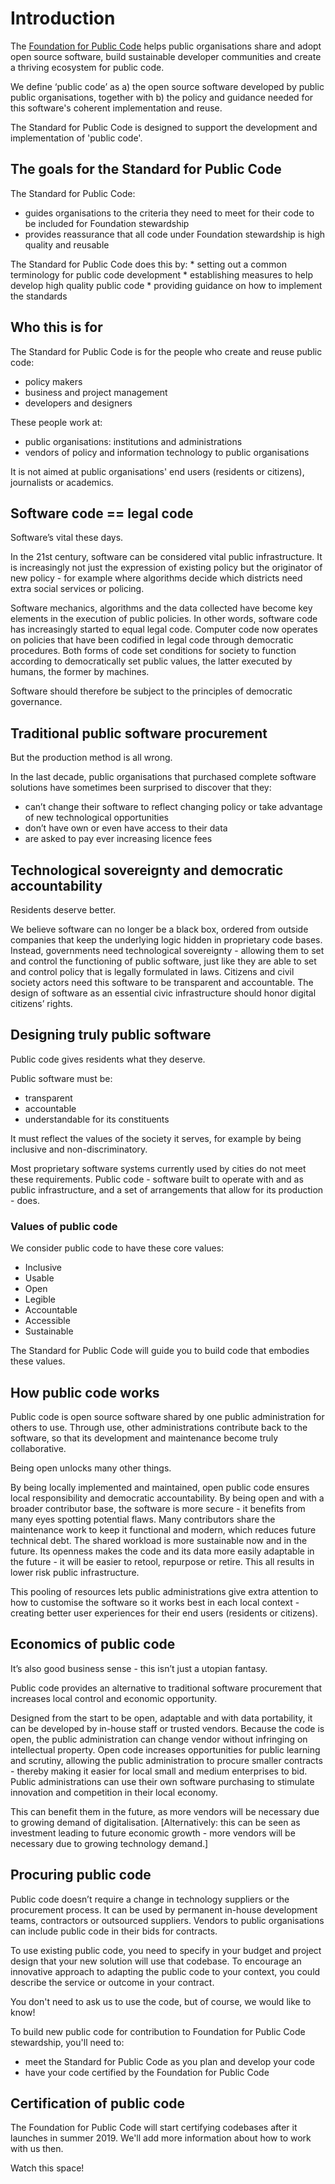 # Introduction

The [Foundation for Public Code](https://publiccode.net/) helps public organisations share and adopt open source software, build sustainable developer communities and create a thriving ecosystem for public code. 

We define ‘public code’ as a) the open source software developed by public public organisations, together with b) the policy and guidance needed for this software's coherent implementation and reuse.

The Standard for Public Code is designed to support the development and implementation of 'public code'.



## The goals for the Standard for Public Code 

The Standard for Public Code:
 * guides organisations to the criteria they need to meet for their code to be included for Foundation stewardship
 * provides reassurance that all code under Foundation stewardship is high quality and reusable

The Standard for Public Code does this by:
    * setting out a common terminology for public code development
    * establishing measures to help develop high quality public code
    * providing guidance on how to implement the standards

## Who this is for

The Standard for Public Code is for the people who create and reuse public code:

* policy makers
* business and project management
* developers and designers

These people work at:

* public organisations: institutions and administrations
* vendors of policy and information technology to public organisations

It is not aimed at public organisations' end users (residents or citizens), journalists or academics.


## Software code == legal code

Software’s vital these days.

In the 21st century, software can be considered vital public infrastructure. It is increasingly not just the expression of existing policy but the originator of new policy - for example where algorithms decide which districts need extra social services or policing.

Software mechanics, algorithms and the data collected have become key elements in the execution of public policies. In other words, software code has increasingly started to equal legal code. Computer code now operates on policies that have been codified in legal code through democratic procedures. Both forms of code set conditions for society to function according to democratically set public values, the latter executed by humans, the former by machines.

Software should therefore be subject to the principles of democratic governance.

## Traditional public software procurement

But the production method is all wrong.

In the last decade, public organisations that purchased complete software solutions have sometimes been surprised to discover that they:
 * can’t change their software to reflect changing policy or take advantage of new technological opportunities
 * don’t have own or even have access to their data
 * are asked to pay ever increasing licence fees

## Technological sovereignty and democratic accountability

Residents deserve better.

We believe software can no longer be a black box, ordered from outside companies that keep the underlying logic hidden in proprietary code bases. Instead, governments need technological sovereignty - allowing them to set and control the functioning of public software, just like they are able to set and control policy that is legally formulated in laws. Citizens and civil society actors need this software to be transparent and accountable. The design of software as an essential civic infrastructure should honor digital citizens’ rights.


## Designing truly public software

Public code gives residents what they deserve.

Public software must be:
 * transparent
 * accountable
 * understandable for its constituents

It must reflect the values of the society it serves, for example by being inclusive and non-discriminatory.

Most proprietary software systems currently used by cities do not meet these requirements. Public code - software built to operate with and as public infrastructure, and a set of arrangements that allow for its production - does.

### Values of public code

We consider public code to have these core values:
 * Inclusive
 * Usable
 * Open
 * Legible
 * Accountable
 * Accessible
 * Sustainable

The Standard for Public Code will guide you to build code that embodies these values.

## How public code works

Public code is open source software shared by one public administration for others to use. Through use, other administrations contribute back to the software, so that its development and maintenance become truly collaborative.

Being open unlocks many other things.

By being locally implemented and maintained, open public code ensures local responsibility and democratic accountability. By being open and with a broader contributor base, the software is more secure - it benefits from many eyes spotting potential flaws. Many contributors share the maintenance work to keep it functional and modern, which reduces future technical debt. The shared workload is more sustainable now and in the future. Its openness makes the code and its data more easily adaptable in the future - it will be easier to retool, repurpose or retire. This all results in lower risk public infrastructure.

This pooling of resources lets public administrations give extra attention to how to customise the software so it works best in each local context - creating better user experiences for their end users (residents or citizens).

## Economics of public code

It’s also good business sense - this isn’t just a utopian fantasy.

Public code provides an alternative to traditional software procurement that increases local control and economic opportunity.

Designed from the start to be open, adaptable and with data portability, it can be developed by in-house staff or trusted vendors. Because the code is open, the public administration can change vendor without infringing on intellectual property. Open code increases opportunities for public learning and scrutiny, allowing the public administration to procure smaller contracts - thereby making it easier for local small and medium enterprises to bid. Public administrations can use their own software purchasing to stimulate innovation and competition in their local economy.

This can benefit them in the future, as more vendors will be necessary due to growing demand of digitalisation. [Alternatively: this can be seen as investment leading to future economic growth - more vendors will be necessary due to growing technology demand.]


## Procuring public code

Public code doesn’t require a change in technology suppliers or the procurement process. It can be used by permanent in-house development teams, contractors or outsourced suppliers. Vendors to public organisations can include public code in their bids for contracts.

To use existing public code, you need to specify in your budget and project design that your new solution will use that codebase. To encourage an innovative approach to adapting the public code to your context, you could describe the service or outcome in your contract.

You don't need to ask us to use the code, but of course, we would like to know!

To build new public code for contribution to Foundation for Public Code stewardship, you'll need to:
 *  meet the Standard for Public Code as you plan and develop your code
 *  have your code certified by the Foundation for Public Code


## Certification of public code
The Foundation for Public Code will start certifying codebases after it launches in summer 2019. We'll add more information about how to work with us then. 

Watch this space!
